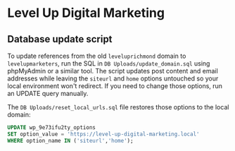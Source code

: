 # Level Up Digital Marketing


## Database update script

To update references from the old `leveluprichmond` domain to `levelupmarketers`, run the SQL in `DB Uploads/update_domain.sql` using phpMyAdmin or a similar tool. The script updates post content and email addresses while leaving the `siteurl` and `home` options untouched so your local environment won't redirect. If you need to change those options, run an UPDATE query manually.

The `DB Uploads/reset_local_urls.sql` file restores those options to the local domain:

```sql
UPDATE wp_9e73ifu2ty_options
SET option_value = 'https://level-up-digital-marketing.local'
WHERE option_name IN ('siteurl','home');
```
